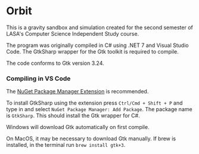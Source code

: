 # Orbit

This is a gravity sandbox and simulation created for the second semester of LASA's Computer Science Independent Study course.

The program was originally compiled in C# using .NET 7 and Visual Studio Code. The GtkSharp wrapper for the Gtk toolkit is required to compile.

The code conforms to Gtk version 3.24.

### Compiling in VS Code ###
The [NuGet Package Manager Extension](https://marketplace.visualstudio.com/items?itemName=jmrog.vscode-nuget-package-manager) is recommended.

To install GtkSharp using the extension press `Ctrl/Cmd + Shift + P` and type in and select `NuGet Package Manager: Add Package`. The package name is `GtkSharp`. This should install the Gtk wrapper for C#.

Windows will download Gtk automatically on first compile. 

On MacOS, it may be necessary to download Gtk manually. If brew is installed, in the terminal run `brew install gtk+3`.
